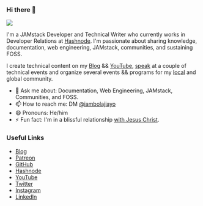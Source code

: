 ### Hi there 👋

[![](https://cdn.hashnode.com/res/hashnode/image/upload/v1594278403731/jwcRIHRj5.png)](https://bolajiayodeji.com)

I'm a JAMstack Developer and Technical Writer who currently works in Developer Relations at [Hashnode](https://hashnode.com). I'm passionate about sharing knowledge, documentation, web engineering, JAMstack, communities, and sustaining FOSS.

I create technical content on my [Blog](https://bolajiayodeji.com) && [YouTube](https://www.youtube.com/c/bolajiayodeji), [speak](https://bolajiayodeji.com/talks) at a couple of technical events and organize several events && programs for my [local](https://facebook.com/groups/devclokoja/) and global community.

- 💬 Ask me about: Documentation, Web Engineering, JAMstack, Communities, and FOSS.
- 📫 How to reach me: DM [@iambolajiayo](https://twitter.com/iambolajiayo)
- 😄 Pronouns: He/him
- ⚡ Fun fact: I'm in a blissful relationship [with Jesus Christ](https://www.bible.com/bible/111/jhn.3.16).

### Useful Links

- [Blog](https://bolajiayodeji.com/)
- [Patreon](https://www.patreon.com/bolajiayodeji)
- [GitHub](https://github.com/BolajiAyodeji)
- [Hashnode](https://hashnode.com/@bolajiayodeji)
- [YouTube](https://www.youtube.com/c/bolajiayodeji)
- [Twitter](https://twitter.com/iambolajiayo)
- [Instagram](https://www.instagram.com/iambolajiayo/)
- [LinkedIn](https://linkedin.com/in/iambolajiayo/)
